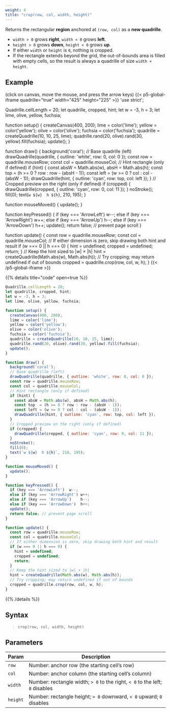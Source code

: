 ```yaml
---
weight: 4
title: "crop(row, col, width, height)"
---
```


Returns the rectangular **region** anchored at `(row, col)` as a **new quadrille**.

* `width > 0` grows **right**, `width < 0` grows **left**.
* `height > 0` grows **down**, `height < 0` grows **up**.
* If either `width` or `height` is `0`, nothing is cropped.
* If the rectangle extends beyond the grid, the out-of-bounds area is filled with empty cells, so the result is always a quadrille of size `width × height`.

## Example

(click on canvas, move the mouse, and press the arrow keys)
{{< p5-global-iframe quadrille="true" width="425" height="225" >}}
'use strict';

Quadrille.cellLength = 20;
let quadrille, cropped, hint;
let w = -3, h = 3;
let lime, olive, yellow, fuchsia;

function setup() {
  createCanvas(400, 200);
  lime = color('lime');
  yellow = color('yellow');
  olive = color('olive');
  fuchsia = color('fuchsia');
  quadrille = createQuadrille(10, 10, 25, lime);
  quadrille.rand(20, olive).rand(30, yellow).fill(fuchsia);
  update();
}

function draw() {
  background('coral');
  // Base quadrille (left)
  drawQuadrille(quadrille, { outline: 'white', row: 0, col: 0 });
  const row = quadrille.mouseRow;
  const col = quadrille.mouseCol;
  // Hint rectangle (only if defined)
  if (hint) {
    const absW = Math.abs(w), absH = Math.abs(h);
    const top  = (h >= 0 ? row : row - (absH - 1));
    const left = (w >= 0 ? col : col - (absW - 1));
    drawQuadrille(hint, { outline: 'cyan', row: top, col: left });
  }
  // Cropped preview on the right (only if defined)
  if (cropped) {
    drawQuadrille(cropped, { outline: 'cyan', row: 0, col: 11 });
  }
  noStroke();
  fill(0);
  text(`w ${w}  h ${h}`, 210, 195);
}

function mouseMoved() {
  update();
}

function keyPressed() {
  if (key === 'ArrowLeft')  w--;
  else if (key === 'ArrowRight') w++;
  else if (key === 'ArrowUp')    h--;
  else if (key === 'ArrowDown')  h++;
  update();
  return false; // prevent page scroll
}

function update() {
  const row = quadrille.mouseRow;
  const col = quadrille.mouseCol;
  // If either dimension is zero, skip drawing both hint and result
  if (w === 0 || h === 0) {
    hint = undefined;
    cropped = undefined;
    return;
  }
  // Keep the hint sized to |w| × |h|
  hint = createQuadrille(Math.abs(w), Math.abs(h));
  // Try cropping; may return undefined if out of bounds
  cropped = quadrille.crop(row, col, w, h);
}
{{< /p5-global-iframe >}}

{{% details title="code" open=true %}}
```js
Quadrille.cellLength = 20;
let quadrille, cropped, hint;
let w = -3, h = 3;
let lime, olive, yellow, fuchsia;

function setup() {
  createCanvas(400, 200);
  lime = color('lime');
  yellow = color('yellow');
  olive = color('olive');
  fuchsia = color('fuchsia');
  quadrille = createQuadrille(10, 10, 25, lime);
  quadrille.rand(20, olive).rand(30, yellow).fill(fuchsia);
  update();
}

function draw() {
  background('coral');
  // Base quadrille (left)
  drawQuadrille(quadrille, { outline: 'white', row: 0, col: 0 });
  const row = quadrille.mouseRow;
  const col = quadrille.mouseCol;
  // Hint rectangle (only if defined)
  if (hint) {
    const absW = Math.abs(w), absH = Math.abs(h);
    const top  = (h >= 0 ? row : row - (absH - 1));
    const left = (w >= 0 ? col : col - (absW - 1));
    drawQuadrille(hint, { outline: 'cyan', row: top, col: left });
  }
  // Cropped preview on the right (only if defined)
  if (cropped) {
    drawQuadrille(cropped, { outline: 'cyan', row: 0, col: 11 });
  }
  noStroke();
  fill(0);
  text(`w ${w}  h ${h}`, 210, 195);
}

function mouseMoved() {
  update();
}

function keyPressed() {
  if (key === 'ArrowLeft')  w--;
  else if (key === 'ArrowRight') w++;
  else if (key === 'ArrowUp')    h--;
  else if (key === 'ArrowDown')  h++;
  update();
  return false; // prevent page scroll
}

function update() {
  const row = quadrille.mouseRow;
  const col = quadrille.mouseCol;
  // If either dimension is zero, skip drawing both hint and result
  if (w === 0 || h === 0) {
    hint = undefined;
    cropped = undefined;
    return;
  }
  // Keep the hint sized to |w| × |h|
  hint = createQuadrille(Math.abs(w), Math.abs(h));
  // Try cropping; may return undefined if out of bounds
  cropped = quadrille.crop(row, col, w, h);
}
```
{{% /details %}}

## Syntax

> `crop(row, col, width, height)`

## Parameters

| Param    | Description                                                                  |
| -------- | ---------------------------------------------------------------------------- |
| `row`    | Number: anchor row (the starting cell’s row)                                 |
| `col`    | Number: anchor column (the starting cell’s column)                           |
| `width`  | Number: rectangle width; `> 0` to the right, `< 0` to the left; `0` disables |
| `height` | Number: rectangle height; `> 0` downward, `< 0` upward; `0` disables         |